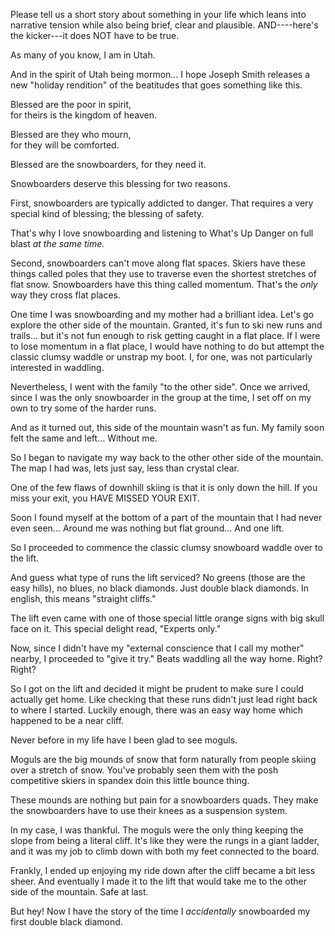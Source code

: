 Please tell us a short story about something in your life which leans into narrative tension while also being brief, clear and plausible. AND----here's the kicker---it does NOT have to be true.


As many of you know, I am in Utah.

And in the spirit of Utah being mormon... I hope Joseph Smith releases a new "holiday rendition" of the beatitudes that goes something like this. 

Blessed are the poor in spirit,  
for theirs is the kingdom of heaven.

Blessed are they who mourn,  
for they will be comforted.

Blessed are the snowboarders,
for they need it.


Snowboarders deserve this blessing for two reasons.

First, snowboarders are typically addicted to danger. 
That requires a very special kind of blessing; the blessing of safety. 

That's why I love snowboarding and listening to What's Up Danger on full blast *at the same time.*

Second, snowboarders can't move along flat spaces.
Skiers have these things called poles that they use to traverse even the shortest stretches of flat snow. 
Snowboarders have this thing called momentum. That's the *only* way they cross flat places.


One time I was snowboarding and my mother had a brilliant idea. Let's go explore the other side of the mountain. 
Granted, it's fun to ski new runs and trails... but it's not fun enough to risk getting caught in a flat place. 
If I were to lose momentum in a flat place, I would have nothing to do but attempt the classic clumsy waddle or unstrap my boot. I, for one, was not particularly interested in  waddling. 

Nevertheless, I went with the family "to the other side". 
Once we arrived, since I was the only snowboarder in the group at the time, I set off on my own to try some of the harder runs.

And as it turned out, this side of the mountain wasn't as fun.  My family soon felt the same and left... Without me.

So I began to navigate my way back to the other other side of the mountain. The map I had was, lets just say, less than crystal clear. 

One of the few flaws of downhill skiing is that it is only down the hill. 
If you miss your exit, you HAVE MISSED YOUR EXIT.

Soon I found myself at the bottom of a part of the mountain that I had never even seen... Around me was nothing but flat ground... And one lift.

So I proceeded to commence the classic clumsy snowboard waddle over to the lift.

And guess what type of runs the lift serviced? No greens (those are the easy hills), no blues, no black diamonds. Just double black diamonds. In english, this means "straight cliffs." 

The lift even came with one of those special little orange signs with big skull face on it. This special delight read, "Experts only."

Now, since I didn't have my "external conscience that I call my mother" nearby, I proceeded to "give it try." Beats waddling all the way home. Right? Right?

So I got on the lift and decided it might be prudent to make sure I could actually get home. Like checking that these runs didn't just lead right back to where I started.
Luckily enough, there was an easy way home which happened to be a near cliff.

Never before in my life have I been glad to see moguls. 

Moguls are the big mounds of snow that form naturally from people skiing over a stretch of snow. You've probably seen them with the posh competitive skiers in spandex doin this little bounce thing. 

These mounds are nothing but pain for a snowboarders quads. They make the snowboarders have to use their knees as a suspension system.

In my case, I was thankful. The moguls were the only thing keeping the slope from being a literal cliff. It's like they were the rungs in a giant ladder, and it was my job to climb down with both my feet connected to the board.

Frankly, I ended up enjoying my ride down after the cliff became a bit less sheer. 
And eventually I made it to the lift that would take me to the other side of the mountain. 
Safe at last.

But hey! Now I have the story of the time I *accidentally* snowboarded my first double black diamond.

